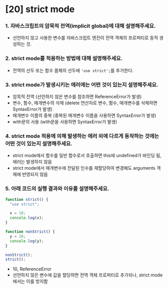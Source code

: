 # [20] strict mode

### 1. 자바스크립트의 암묵적 전역(implicit global)에 대해 설명해주세요.

- 선언하지 않고 사용한 변수를 자바스크립트 엔진이 전역 객체의 프로퍼티로 동적 생성하는 것.

### 2. strict mode를 적용하는 방법에 대해 설명해주세요.

- 전역의 선두 또는 함수 몸체의 선두에 `'use strict';`를 추가한다.

### 3. strict mode가 발생시키는 에러에는 어떤 것이 있는지 설명해주세요.

- 암묵적 전역 (선언하지 않은 변수를 참조하면 ReferenceError가 발생)
- 변수, 함수, 매개변수의 삭제 (delete 연산자로 변수, 함수, 매개변수를 삭제하면 SyntaxError가 발생)
- 매개변수 이름의 중복 (중복된 매개변수 이름을 사용하면 SyntaxError가 발생)
- with문의 사용 (with문을 사용하면 SyntaxError가 발생)

### 4. strict mode 적용에 의해 발생하는 에러 외에 다르게 동작하는 것에는 어떤 것이 있는지 설명해주세요.

- strict mode에서 함수를 일반 함수로서 호출하면 this에 undefined가 바인딩 됨, 에러는 발생하지 않음
- strict mode에서 매개변수에 전달된 인수를 재할당하여 변경해도 arguments 객체에 반영되지 않음

### 5. 아래 코드의 실행 결과와 이유를 설명해주세요.

```js
function strict() {
  "use strict";

  x = 10;
  console.log(x);
}

function nonStrict() {
  y = 10;
  console.log(y);
}

nonStrict();
strict();
```

- 10, ReferenceError
- 선언하지 않은 변수에 값을 할당하면 전역 객체 프로퍼티로 추가되나, strict mode에서는 이를 방지함
